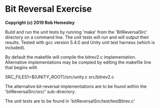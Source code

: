 Bit Reversal Exercise
=====================

__Copyright (c) 2019 Rob Hemesley__

Build and run the unit tests by running 'make' from the 'BitReversalSrc'
directory on a command line. The unit tests will run and will output 
their results. 
Tested with gcc version 5.4.0 and Unity unit test harness (which is 
included). 

By default the makefile will compile the bitrev2.c implementation. 
Alternative implementations may be compied by editing the makefile line 
that begins with 

SRC_FILES1=$(UNITY_ROOT)/src/unity.c src/bitrev2.c 

The alternative bit-reversal implementations are to be found within the 
'bitReversalSrc/src/' sub-directory. 

The unit tests are to be found in 'bitReversalSrc/test/testBitrev.c'
